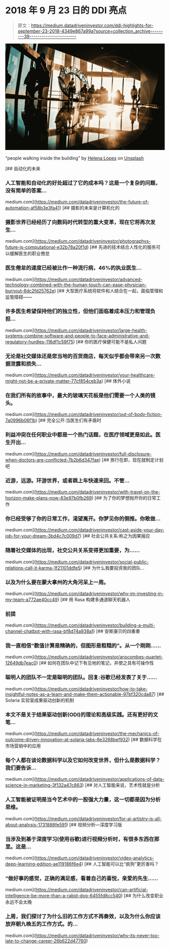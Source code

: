 # 2018 年 9 月 23 日的 DDI 亮点

> 原文：<https://medium.datadriveninvestor.com/ddi-highlights-for-september-23-2018-4349e867a99a?source=collection_archive---------39----------------------->

![](img/112b0069e0d45e5ac6be73455a91c40b.png)

“people walking inside the building” by [Helena Lopes](https://unsplash.com/@wildlittlethingsphoto?utm_source=medium&utm_medium=referral) on [Unsplash](https://unsplash.com?utm_source=medium&utm_medium=referral)

[](https://medium.com/datadriveninvestor/the-future-of-automation-af58b3e3fa41) [## 自动化的未来

### 人工智能和自动化的好处超过了它的成本吗？这是一个复杂的问题，没有简单的答案…

medium.com](https://medium.com/datadriveninvestor/the-future-of-automation-af58b3e3fa41) [](https://medium.com/datadriveninvestor/photographys-future-is-computational-e32b78a20f1d) [## 摄影的未来是计算机化的

### 摄影世界已经经历了向数码时代转型的重大变革，现在它将再次发生…

medium.com](https://medium.com/datadriveninvestor/photographys-future-is-computational-e32b78a20f1d) [](https://medium.com/datadriveninvestor/advanced-technology-combined-with-the-human-touch-can-ease-physician-burnout-6dc2fd25762e) [## 先进的技术结合人性化的服务可以缓解医生的职业倦怠

### 医生倦怠的速度已经被比作一种流行病，46%的执业医生…

medium.com](https://medium.com/datadriveninvestor/advanced-technology-combined-with-the-human-touch-can-ease-physician-burnout-6dc2fd25762e) [](https://medium.com/datadriveninvestor/large-health-systems-combine-software-and-people-to-face-administrative-and-regulatory-hurdles-118df1c59f75) [## 大型医疗系统将软件和人结合在一起，面临管理和监管障碍——

### 许多医生希望保持他们的独立性，但他们面临着成本压力和管理负担…

medium.com](https://medium.com/datadriveninvestor/large-health-systems-combine-software-and-people-to-face-administrative-and-regulatory-hurdles-118df1c59f75) [](https://medium.com/datadriveninvestor/your-healthcare-might-not-be-a-private-matter-77cf854ceb3a) [## 你的医疗保健可能不是私人问题

### 无论是社交媒体还是您当地的百货商店，每天似乎都会带来另一次数据泄露和损失…

medium.com](https://medium.com/datadriveninvestor/your-healthcare-might-not-be-a-private-matter-77cf854ceb3a) [](https://medium.com/datadriveninvestor/out-of-body-fiction-7a0996b06f1b) [## 体外小说

### 在我们所有的故事中，最大的玻璃天花板是他们需要一个人类的镜头。

medium.com](https://medium.com/datadriveninvestor/out-of-body-fiction-7a0996b06f1b) [](https://medium.com/datadriveninvestor/full-disclosure-when-doctors-are-conflicted-7b2b6d347fae) [## 完全公开:当医生们有矛盾时

### 利益冲突在任何职业中都是一个热门话题，在医疗领域更是如此。医生开出…

medium.com](https://medium.com/datadriveninvestor/full-disclosure-when-doctors-are-conflicted-7b2b6d347fae) [](https://medium.com/datadriveninvestor/with-travel-on-the-horizon-make-plans-now-83e97b0fb269) [## 旅行在即，现在就制定计划吧

### 近游，远游。环游世界，或者跳上车快速来回。不管…

medium.com](https://medium.com/datadriveninvestor/with-travel-on-the-horizon-make-plans-now-83e97b0fb269) [](https://medium.com/datadriveninvestor/cast-aside-your-day-job-for-your-dream-3bd4c7c009d7) [## 为了你的梦想抛开你的日常工作

### 你已经受够了你的日常工作，渴望离开。你梦见你的侧推。你敢做…

medium.com](https://medium.com/datadriveninvestor/cast-aside-your-day-job-for-your-dream-3bd4c7c009d7) [](https://medium.com/datadriveninvestor/social-public-relations-call-it-karma-1f21101ddfe5) [## 社会公共关系:称之为因果报应

### 随着社交媒体的出现，社交公共关系变得更加重要，为……

medium.com](https://medium.com/datadriveninvestor/social-public-relations-call-it-karma-1f21101ddfe5) [](https://medium.com/datadriveninvestor/why-im-investing-in-my-team-a772ae40cc49) [## 为什么我要投资我的团队…

### 以及为什么要在蒙大拿州的大角河呆上一周。

medium.com](https://medium.com/datadriveninvestor/why-im-investing-in-my-team-a772ae40cc49) [](https://medium.com/datadriveninvestor/building-a-multi-channel-chatbot-with-rasa-bf8d74a938a1) [## 用 Rasa 构建多通道聊天机器人

### 前提

medium.com](https://medium.com/datadriveninvestor/building-a-multi-channel-chatbot-with-rasa-bf8d74a938a1) [](https://medium.com/datadriveninvestor/anscombes-quartet-12649db7eac0) [## 安斯康贝的四重奏

### 我一直相信“数值计算是精确的，但图形是粗糙的”。从一个刚刚……

medium.com](https://medium.com/datadriveninvestor/anscombes-quartet-12649db7eac0) [](https://medium.com/datadriveninvestor/how-to-take-insightful-notes-as-a-team-and-make-them-actionable-97bf320cda87) [## 如何在团队中记下有见地的笔记，并使之具有可操作性

### 聪明人的团队不一定是聪明的团队。回复:谷歌已经发表了关于……

medium.com](https://medium.com/datadriveninvestor/how-to-take-insightful-notes-as-a-team-and-make-them-actionable-97bf320cda87)  [## Solaria 实验室成果驱动创新的机制

### 本文不是关于结果驱动创新(ODI)的理论和高级实践。还有更好的文笔…

medium.com](https://medium.com/datadriveninvestor/the-mechanics-of-outcome-driven-innovation-at-solaria-labs-6e3268bef932) [](https://medium.com/datadriveninvestor/applications-of-data-science-in-marketing-3f132a47c863) [## 数据科学在市场营销中的应用

### 每个人都在谈论数据科学以及它如何改变世界，但什么是数据科学？我们要告诉…

medium.com](https://medium.com/datadriveninvestor/applications-of-data-science-in-marketing-3f132a47c863) [](https://medium.com/datadriveninvestor/for-ai-artistry-is-all-about-analysis-1731888fe591) [## 对人工智能来说，艺术性就是分析

### 人工智能被证明是当今艺术中的一股强大力量，这一切都是因为分析思维。

medium.com](https://medium.com/datadriveninvestor/for-ai-artistry-is-all-about-analysis-1731888fe591) [](https://medium.com/datadriveninvestor/video-analytics-deep-learning-edition-ae119186f6e4) [## 视频分析—深度学习版

### 当涉及到基于深度学习(使用谷歌)进行视频分析时，有很多东西在那里。这是…

medium.com](https://medium.com/datadriveninvestor/video-analytics-deep-learning-edition-ae119186f6e4) [](https://medium.com/datadriveninvestor/can-artificial-intelligence-be-more-than-a-rabid-dog-6455fd8cc540) [## 人工智能可以比“疯狗”更厉害吗？

### “做好事的感觉，正确的满足感，看着自己的喜悦，亲爱的先生……

medium.com](https://medium.com/datadriveninvestor/can-artificial-intelligence-be-more-than-a-rabid-dog-6455fd8cc540) [](https://medium.com/datadriveninvestor/why-its-never-too-late-to-change-career-26b622d47760) [## 为什么改变职业永远不会太晚

### 上周，我们探讨了为什么旧的工作方式不再奏效，以及为什么你应该放弃朝九晚五的工作方式。的…

medium.com](https://medium.com/datadriveninvestor/why-its-never-too-late-to-change-career-26b622d47760)